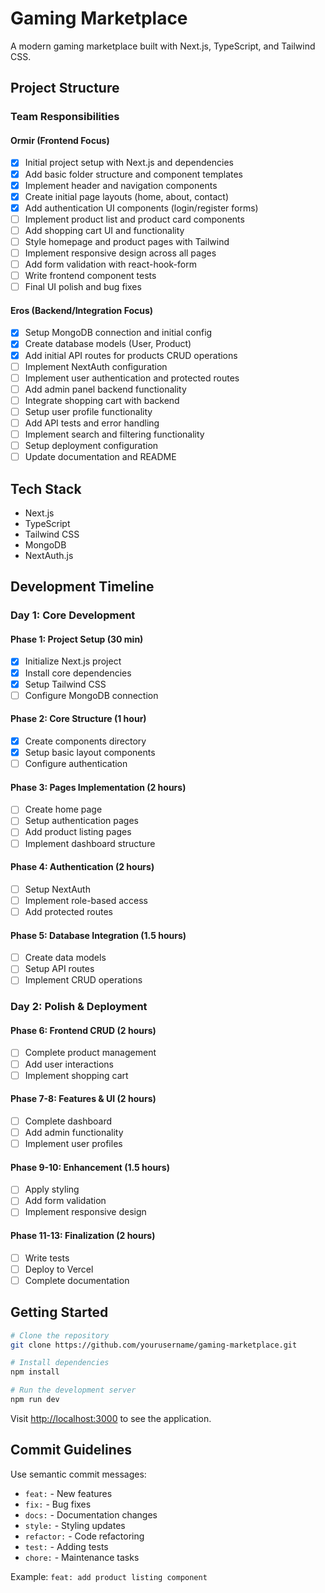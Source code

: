 # Gaming Marketplace

A modern gaming marketplace built with Next.js, TypeScript, and Tailwind CSS.

## Project Structure

### Team Responsibilities

#### Ormir (Frontend Focus)

- [x] Initial project setup with Next.js and dependencies
- [x] Add basic folder structure and component templates
- [x] Implement header and navigation components
- [x] Create initial page layouts (home, about, contact)
- [x] Add authentication UI components (login/register forms)
- [ ] Implement product list and product card components
- [ ] Add shopping cart UI and functionality
- [ ] Style homepage and product pages with Tailwind
- [ ] Implement responsive design across all pages
- [ ] Add form validation with react-hook-form
- [ ] Write frontend component tests
- [ ] Final UI polish and bug fixes

#### Eros (Backend/Integration Focus)

- [x] Setup MongoDB connection and initial config
- [x] Create database models (User, Product)
- [x] Add initial API routes for products CRUD operations
- [ ] Implement NextAuth configuration
- [ ] Implement user authentication and protected routes
- [ ] Add admin panel backend functionality
- [ ] Integrate shopping cart with backend
- [ ] Setup user profile functionality
- [ ] Add API tests and error handling
- [ ] Implement search and filtering functionality
- [ ] Setup deployment configuration
- [ ] Update documentation and README

## Tech Stack

- Next.js
- TypeScript
- Tailwind CSS
- MongoDB
- NextAuth.js

## Development Timeline

### Day 1: Core Development

#### Phase 1: Project Setup (30 min)

- [x] Initialize Next.js project
- [x] Install core dependencies
- [x] Setup Tailwind CSS
- [ ] Configure MongoDB connection

#### Phase 2: Core Structure (1 hour)

- [x] Create components directory
- [x] Setup basic layout components
- [ ] Configure authentication

#### Phase 3: Pages Implementation (2 hours)

- [ ] Create home page
- [ ] Setup authentication pages
- [ ] Add product listing pages
- [ ] Implement dashboard structure

#### Phase 4: Authentication (2 hours)

- [ ] Setup NextAuth
- [ ] Implement role-based access
- [ ] Add protected routes

#### Phase 5: Database Integration (1.5 hours)

- [ ] Create data models
- [ ] Setup API routes
- [ ] Implement CRUD operations

### Day 2: Polish & Deployment

#### Phase 6: Frontend CRUD (2 hours)

- [ ] Complete product management
- [ ] Add user interactions
- [ ] Implement shopping cart

#### Phase 7-8: Features & UI (2 hours)

- [ ] Complete dashboard
- [ ] Add admin functionality
- [ ] Implement user profiles

#### Phase 9-10: Enhancement (1.5 hours)

- [ ] Apply styling
- [ ] Add form validation
- [ ] Implement responsive design

#### Phase 11-13: Finalization (2 hours)

- [ ] Write tests
- [ ] Deploy to Vercel
- [ ] Complete documentation

## Getting Started

```bash
# Clone the repository
git clone https://github.com/yourusername/gaming-marketplace.git

# Install dependencies
npm install

# Run the development server
npm run dev
```

Visit [http://localhost:3000](http://localhost:3000) to see the application.

## Commit Guidelines

Use semantic commit messages:

- `feat:` - New features
- `fix:` - Bug fixes
- `docs:` - Documentation changes
- `style:` - Styling updates
- `refactor:` - Code refactoring
- `test:` - Adding tests
- `chore:` - Maintenance tasks

Example: `feat: add product listing component`
